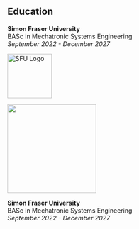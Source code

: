 ## Education

  <div>
    <strong>Simon Fraser University</strong><br>
    BASc in Mechatronic Systems Engineering<br>
    <em>September 2022 - December 2027</em>
  </div>
<p float="right" style="display: flex; align-items: flex-start;">
  <img src="https://www.sfu.ca/favicon.ico" alt="SFU Logo" width="100" height="100" style="margin-right: 15px;">
</p>


<img src="https://openclipart.org/image/2400px/svg_to_png/28580/kablam-Number-Animals-1.png" width="200"/> <div><strong>Simon Fraser University</strong><br>
    BASc in Mechatronic Systems Engineering<br>
    <em>September 2022 - December 2027</em></div>
